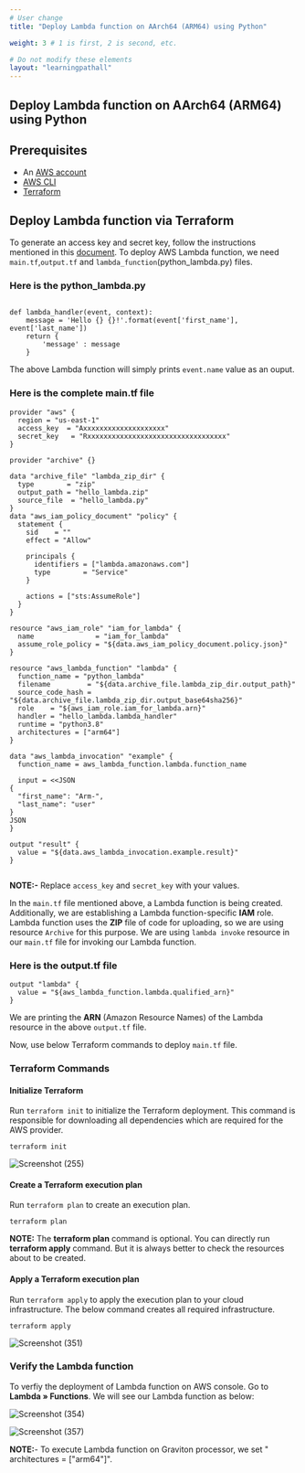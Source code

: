 ```yaml
---
# User change
title: "Deploy Lambda function on AArch64 (ARM64) using Python"

weight: 3 # 1 is first, 2 is second, etc.

# Do not modify these elements
layout: "learningpathall"
---
```


##  Deploy Lambda function on AArch64 (ARM64) using Python 

## Prerequisites

* An [AWS account](https://portal.aws.amazon.com/billing/signup?nc2=h_ct&src=default&redirect_url=https%3A%2F%2Faws.amazon.com%2Fregistration-confirmation#/start)
* [AWS CLI](https://docs.aws.amazon.com/cli/latest/userguide/getting-started-install.html)
* [Terraform](https://github.com/zachlas/arm-software-developers-ads/blob/main/content/install-tools/terraform.md)

## Deploy Lambda function via Terraform

To generate an access key and secret key, follow the instructions mentioned in this [document](https://github.com/Avinashpuresoftware/arm-software-developers-ads/blob/main/content/learning-paths/server-and-cloud/lambda_function/nodejs_deployment.md).
To deploy AWS Lambda function, we need `main.tf`,`output.tf` and `lambda_function`(python_lambda.py) files.

### Here is the python_lambda.py


```console

def lambda_handler(event, context):
    message = 'Hello {} {}!'.format(event['first_name'], event['last_name'])
    return {
        'message' : message
    }

```
The above Lambda function will simply prints `event.name` value as an ouput.


 
### Here is the complete main.tf file

```console
provider "aws" {
  region = "us-east-1"
  access_key  = "Axxxxxxxxxxxxxxxxxxxx"
  secret_key   = "Rxxxxxxxxxxxxxxxxxxxxxxxxxxxxxxxxxx"
}

provider "archive" {}

data "archive_file" "lambda_zip_dir" {
  type        = "zip"
  output_path = "hello_lambda.zip"
  source_file  = "hello_lambda.py"
}
data "aws_iam_policy_document" "policy" {
  statement {
    sid    = ""
    effect = "Allow"

    principals {
      identifiers = ["lambda.amazonaws.com"]
      type        = "Service"
    }

    actions = ["sts:AssumeRole"]
  }
}

resource "aws_iam_role" "iam_for_lambda" {
  name               = "iam_for_lambda"
  assume_role_policy = "${data.aws_iam_policy_document.policy.json}"
}

resource "aws_lambda_function" "lambda" {
  function_name = "python_lambda"
  filename         = "${data.archive_file.lambda_zip_dir.output_path}"
  source_code_hash = "${data.archive_file.lambda_zip_dir.output_base64sha256}"
  role    = "${aws_iam_role.iam_for_lambda.arn}"
  handler = "hello_lambda.lambda_handler"
  runtime = "python3.8"
  architectures = ["arm64"]
}

data "aws_lambda_invocation" "example" {
  function_name = aws_lambda_function.lambda.function_name

  input = <<JSON
{
  "first_name": "Arm-",
  "last_name": "user"
}
JSON
}

output "result" {
  value = "${data.aws_lambda_invocation.example.result}"
}


```
**NOTE:-** Replace `access_key` and `secret_key` with your values.

In the `main.tf` file mentioned above, a Lambda function is being created. Additionally, we are establishing a Lambda function-specific **IAM** role. Lambda function uses the **ZIP** file of code for uploading, so we are using resource `Archive` for this purpose.
We are using `lambda invoke` resource in our `main.tf` file for invoking our Lambda function.


### Here is the output.tf file

```console
output "lambda" {
  value = "${aws_lambda_function.lambda.qualified_arn}"
}

```
We are printing the **ARN** (Amazon Resource Names) of the Lambda resource in the above `output.tf` file. 


Now, use below Terraform commands to deploy `main.tf` file.


### Terraform Commands

#### Initialize Terraform

Run `terraform init` to initialize the Terraform deployment. This command is responsible for downloading all dependencies which are required for the AWS provider.

```console
terraform init
```
    
![Screenshot (255)](https://user-images.githubusercontent.com/92315883/209255228-8c8b1b17-ce55-4c7d-9916-6c15918fc82e.png)


#### Create a Terraform execution plan

Run `terraform plan` to create an execution plan.

```console
terraform plan
```

**NOTE:** The **terraform plan** command is optional. You can directly run **terraform apply** command. But it is always better to check the resources about to be created.

#### Apply a Terraform execution plan

Run `terraform apply` to apply the execution plan to your cloud infrastructure. The below command creates all required infrastructure.

```console
terraform apply
```      
![Screenshot (351)](https://user-images.githubusercontent.com/92315883/216279981-a46e3cd0-50a0-4c93-b9e5-2c77ea84f865.png)


### Verify the Lambda function

To verfiy the deployment of Lambda function on AWS console. Go to **Lambda » Functions**. We will see our Lambda function as below:

![Screenshot (354)](https://user-images.githubusercontent.com/92315883/216284315-dec9b16c-bc34-4752-8408-e5af819ea030.png)


![Screenshot (357)](https://user-images.githubusercontent.com/92315883/216515003-78546861-9d21-4d79-995c-0c2b5073feec.png)


**NOTE:**- To execute Lambda function on Graviton processor, we set " architectures = ["arm64"]".
